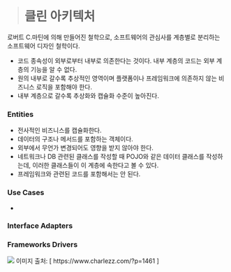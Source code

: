 > # 클린 아키텍처

로버트 C.마틴에 의해 만들어진 철학으로, 소프트웨어의 관심사를 계층별로 분리하는 소프트웨어 디자인 철학이다.

 - 코드 종속성이 외부로부터 내부로 의존한다는 것이다. 내부 계층의 코드는 외부 계층의 기능을 알 수 없다.
 - 원의 내부로 갈수록 추상적인 영역이며 플랫폼이나 프레임워크에 의존하지 않는 비즈니스 로직을 포함해야 한다. 
 - 내부 계층으로 갈수록 추상화와 캡슐화 수준이 높아진다.

### Entities
 - 전사적인 비즈니스를 캡슐화한다.
 - 데이터의 구조나 메서드를 포함하는 객체이다.
 - 외부에서 무언가 변경되어도 영향을 받지 않아야 한다.
 - 네트워크나 DB 관련된 클래스를 작성할 때 POJO와 같은 데이터 클래스를 작성하는데, 이러한 클래스들이 이 계층에 속한다고 볼 수 있다.
 - 프레임워크와 관련된 코드를 포함해서는 안 된다.

### Use Cases
 - 
### Interface Adapters
### Frameworks Drivers

<img src="https://www.charlezz.com/wordpress/wp-content/uploads/2019/08/Chapter1-300x223.png">
이미지 출처: [ https://www.charlezz.com/?p=1461 ] 
<br>



